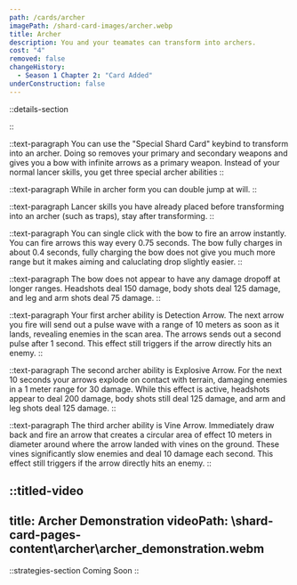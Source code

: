 ```yaml
---
path: /cards/archer
imagePath: /shard-card-images/archer.webp
title: Archer
description: You and your teamates can transform into archers.
cost: "4"
removed: false
changeHistory:
  - Season 1 Chapter 2: "Card Added"
underConstruction: false
---
```

::details-section

::

::text-paragraph
You can use the "Special Shard Card" keybind to transform into an archer. Doing so removes your primary and secondary weapons and gives you a bow with infinite arrows as a primary weapon. Instead of your normal lancer skills, you get three special archer abilities
::

::text-paragraph
While in archer form you can double jump at will.
::

::text-paragraph
Lancer skills you have already placed before transforming into an archer (such as traps), stay after transforming.
::

::text-paragraph
You can single click with the bow to fire an arrow instantly. You can fire arrows this way every 0.75 seconds. The bow fully charges in about 0.4 seconds, fully charging the bow does not give you much more range but it makes aiming and caluclating drop slightly easier.
::

::text-paragraph
The bow does not appear to have any damage dropoff at longer ranges. Headshots deal 150 damage, body shots deal 125 damage, and leg and arm shots deal 75 damage.
::

::text-paragraph
Your first archer ability is Detection Arrow. The next arrow you fire will send out a pulse wave with a range of 10 meters as soon as it lands, revealing enemies in the scan area. The arrows sends out a second pulse after 1 second.  This effect still triggers if the arrow directly hits an enemy.
::

::text-paragraph
The second archer ability is Explosive Arrow. For the next 10 seconds your arrows explode on contact with terrain, damaging enemies in a 1 meter range for 30 damage. While this effect is active, headshots appear to deal 200 damage, body shots still deal 125 damage, and arm and leg shots deal 125 damage.
::

::text-paragraph
The third archer ability is Vine Arrow. Immediately draw back and fire an arrow that creates a circular area of effect 10 meters in diameter around where the arrow landed with vines on the ground. These vines significantly slow enemies and deal 10 damage each second. This effect still triggers if the arrow directly hits an enemy.
::


::titled-video
---
title: Archer Demonstration
videoPath: \shard-card-pages-content\archer\archer_demonstration.webm
---

::strategies-section
Coming Soon
::